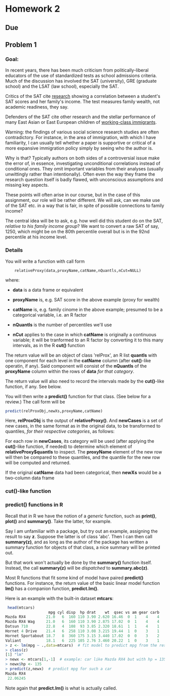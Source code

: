 
# Homework 2

## Due 

## Problem 1

### Goal: 

In recent years, there has been much criticism from politically-liberal
educators of the use of standardized tests as school admissions criteria.
Much of the discussion has involved the SAT (university), GRE (graduate
school) and the LSAT (law school), especially the SAT.

Critics of the SAT cite
[research](https://budgetmodel.wharton.upenn.edu/issues/2021/9/28/is-income-implicit-in-measures-of-student-ability) showing a correlation between a
student's SAT scores and her family's income.  The test measures family
wealth, not academic readiness, they say.

Defenders of the SAT cite
other research and the stellar performance of many East Asian or East
European children of 
[working-class
immigrants](https://www.refinery29.com/en-us/2019/03/228192/stuyvesant-high-school-black-asian-students).

Warning: the findings of various social science research studies are
often contradictory.  For instance, in the area of immigration, with
which I have familiarity, I can usually tell whether a paper is
supportive or critical of a more expansive immigration policy simply by
seeing who the author is.

Why is that?  Typically authors on both sides of a controversial issue
make the error of, in essence, investigating unconditional correlations
instead of conditional ones.  They omit important variables from their
analyses (usually unwittingly rather than intentionally). Often even the
way they frame the research question itself is badly flawed, with
unconscious assumptions and missing key aspects.

These points will often arise in our course, but in the case of this
assignment, our role will be rather different.  We will ask, can we make
use of the SAT etc. in a way that is fair, in spite of possible
connections to family income?

The central idea will be to ask, e.g. how well did this student do on
the SAT, *relative to his family income group*?   We want to convert a
raw SAT of say, 1250, which might be on the 80th percentile overall but
is in the 92nd percentile at his income level.

### Details

You will write a function with call form 

```,r
    relativeProxy(data,proxyName,catName,nQuantls,nCut=NULL)
```

where:

* **data** is a data frame or equivalent

* **proxyName** is, e.g. SAT score in the above example (proxy
for wealth)

* **catName** is, e.g. family cinome in the above example; presumed to
  be a categorical variable, i.e. an R factor

* **nQuantls** is the number of percentiles we'll use

* **nCut** applies to the case in which **catName** is originally a
  continuous variable; it will be tranformed to an R factor by
converting it to this many intervals, as in the R **cut()** function 

The return value will be an object of class 'relProx', an R list
**quantls** with one component for each level in the **catName** column
(after **cut()**-like operatin, if any).  Said component will consist of
the **nQuantls** of the **proxyName** column within the rows of **data**
*for that category*.

The return value will also need to record the intervals made by the
**cut()**-like function, if any.  See below.

You will then write a **predict()** function for that class.  (See
below for a review.)  The call form will be

``` r
predict(relProxObj,newXs,proxyName,catName)
```

Here, **relProxObj** is the output of **relativeProxy()**. And **newCases**
is a set of new cases, in the same format as in the original data,
to be transformed to quantiles, *for their
respective categories*, as follows:

For each row in **newCases**, its category will be used (after applying
the **cut()**-like function, if needed) to determine which element of
**relativeProxy$quantls** to inspect.  The **proxyName** element of the
new row will then be compared to these quantiles, and the quantile for
the new row will be computed and returned.

If the original **catName** data had been categorical, then **newXs**
would be a two-column data frame

### **cut()**-like function

### predict() functions in R

Recall that in R we have the notion of a *generic* function, such as
**print()**, **plot()** and **summary()**.  Take the latter, for
example.

Say I am unfamiliar with a package, but try out an example, assigning the
result to say **z**.  Suppose the latter is of class 'abc'.  Then
I can then call **summary(z)**, and as long as the author of the package
has written a summary function for objects of that class, a nice summary
will be printed out.

But that work won't actually be done by the **summary()** function
itself.  Instead, the call **summary(z)** will be *dispatched* to
**summary.abc(z)**.

Most R functions that fit some kind of model have paired **predict()**
functions.  For instance, the return value of the basic linear model
function **lm()** has a companion function, **predict.lm()**.

Here is an example with the built-in dataset **mtcars**:

``` r
 head(mtcars)
                   mpg cyl disp  hp drat    wt  qsec vs am gear carb
Mazda RX4         21.0   6  160 110 3.90 2.620 16.46  0  1    4    4
Mazda RX4 Wag     21.0   6  160 110 3.90 2.875 17.02  0  1    4    4
Datsun 710        22.8   4  108  93 3.85 2.320 18.61  1  1    4    1
Hornet 4 Drive    21.4   6  258 110 3.08 3.215 19.44  1  0    3    1
Hornet Sportabout 18.7   8  360 175 3.15 3.440 17.02  0  0    3    2
Valiant           18.1   6  225 105 2.76 3.460 20.22  1  0    3    1
> z <- lm(mpg ~ .,data=mtcars)  # fit model to predict mpg from the rest
> class(z)
[1] "lm"
> newx <- mtcars[1,-1]  # example: car like Mazda RX4 but with hp = 135
> newx$hp <- 135
> predict(z,newx)  # predict mpg for such a car
Mazda RX4 
 22.06245 
```

Note again that **predict.lm()** is what is actually called.

